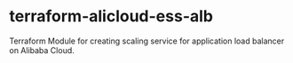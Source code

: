 # terraform-alicloud-ess-alb
Terraform Module for creating scaling service for application load balancer on Alibaba Cloud.
